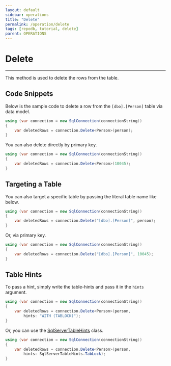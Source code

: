 ```yaml
---
layout: default
sidebar: operations
title: "Delete"
permalink: /operation/delete
tags: [repodb, tutorial, delete]
parent: OPERATIONS
---
```


# Delete

---

This method is used to delete the rows from the table.

## Code Snippets

Below is the sample code to delete a row from the `[dbo].[Person]` table via data model.

```csharp
using (var connection = new SqlConnection(connectionString))
{
    var deletedRows = connection.Delete<Person>(person);
}
```

You can also delete directly by primary key.

```csharp
using (var connection = new SqlConnection(connectionString))
{
    var deletedRows = connection.Delete<Person>(10045);
}
```

## Targeting a Table

You can also target a specific table by passing the literal table name like below.

```csharp
using (var connection = new SqlConnection(connectionString))
{
    var deletedRows = connection.Delete("[dbo].[Person]", person);
}
```

Or, via primary key.

```csharp
using (var connection = new SqlConnection(connectionString))
{
    var deletedRows = connection.Delete("[dbo].[Person]", 10045);
}
```

## Table Hints

To pass a hint, simply write the table-hints and pass it in the `hints` argument.

```csharp
using (var connection = new SqlConnection(connectionString))
{
    var deletedRows = connection.Delete<Person>(person,
        hints: "WITH (TABLOCK)");
}
```

Or, you can use the [SqlServerTableHints](/class/sqlservertablehints) class.

```csharp
using (var connection = new SqlConnection(connectionString))
{
    var deletedRows = connection.Delete<Person>(person,
        hints: SqlServerTableHints.TabLock);
}
```
